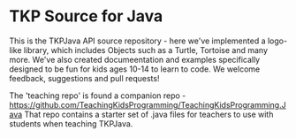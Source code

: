 TKP Source for Java
===================================

This is the TKPJava API source repository - here we've implemented a logo-like library, which includes Objects such as a Turtle, Tortoise and many more.  We've also created documeentation and examples specifically designed to be fun for kids ages 10-14 to learn to code.  We welcome feedback, suggestions and pull requests!

The 'teaching repo' is found a companion repo - https://github.com/TeachingKidsProgramming/TeachingKidsProgramming.Java
That repo contains a starter set of .java files for teachers to use with students when teaching TKPJava.


